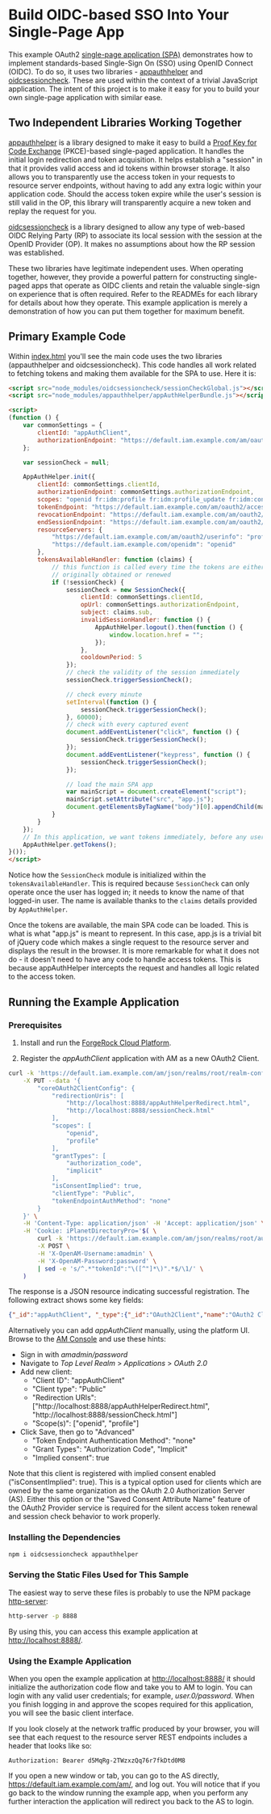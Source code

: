 # Build OIDC-based SSO Into Your Single-Page App

This example OAuth2 [single-page application (SPA)](https://en.wikipedia.org/wiki/Single-page_application) demonstrates how to implement standards-based Single-Sign On (SSO) using OpenID Connect (OIDC). To do so, it uses two libraries - [appauthhelper](https://www.npmjs.com/package/appauthhelper) and [oidcsessioncheck](https://www.npmjs.com/package/oidcsessioncheck). These are used within the context of a trivial JavaScript application. The intent of this project is to make it easy for you to build your own single-page application with similar ease.

## Two Independent Libraries Working Together

[appauthhelper](https://www.npmjs.com/package/appauthhelper) is a library designed to make it easy to build a [Proof Key for Code Exchange](https://tools.ietf.org/html/rfc7636) (PKCE)-based single-paged application. It handles the initial login redirection and token acquisition. It helps establish a "session" in that it provides valid access and id tokens within browser storage. It also allows you to transparently use the access token in your requests to resource server endpoints, without having to add any extra logic within your application code. Should the access token expire while the user's session is still valid in the OP, this library will transparently acquire a new token and replay the request for you.

[oidcsessioncheck](https://www.npmjs.com/package/oidcsessioncheck) is a library designed to allow any type of web-based OIDC Relying Party (RP) to associate its local session with the session at the OpenID Provider (OP). It makes no assumptions about how the RP session was established.

These two libraries have legitimate independent uses. When operating together, however, they provide a powerful pattern for constructing single-paged apps that operate as OIDC clients and retain the valuable single-sign on experience that is often required. Refer to the READMEs for each library for details about how they operate.  This example application is merely a demonstration of how you can put them together for maximum benefit.

## Primary Example Code

Within [index.html](./index.html) you'll see the main code uses the two libraries (appauthhelper and oidcsessioncheck). This code handles all work related to fetching tokens and making them available for the SPA to use. Here it is:

```html
<script src="node_modules/oidcsessioncheck/sessionCheckGlobal.js"></script>
<script src="node_modules/appauthhelper/appAuthHelperBundle.js"></script>

<script>
(function () {
    var commonSettings = {
        clientId: "appAuthClient",
        authorizationEndpoint: "https://default.iam.example.com/am/oauth2/authorize"
    };

    var sessionCheck = null;

    AppAuthHelper.init({
        clientId: commonSettings.clientId,
        authorizationEndpoint: commonSettings.authorizationEndpoint,
        scopes: "openid fr:idm:profile fr:idm:profile_update fr:idm:consent_read fr:idm:notifications",
        tokenEndpoint: "https://default.iam.example.com/am/oauth2/access_token",
        revocationEndpoint: "https://default.iam.example.com/am/oauth2/token/revoke",
        endSessionEndpoint: "https://default.iam.example.com/am/oauth2/connect/endSession",
        resourceServers: {
            "https://default.iam.example.com/am/oauth2/userinfo": "profile",
            "https://default.iam.example.com/openidm": "openid"
        },
        tokensAvailableHandler: function (claims) {
            // this function is called every time the tokens are either
            // originally obtained or renewed
            if (!sessionCheck) {
                sessionCheck = new SessionCheck({
                    clientId: commonSettings.clientId,
                    opUrl: commonSettings.authorizationEndpoint,
                    subject: claims.sub,
                    invalidSessionHandler: function () {
                        AppAuthHelper.logout().then(function () {
                            window.location.href = "";
                        });
                    },
                    cooldownPeriod: 5
                });
                // check the validity of the session immediately
                sessionCheck.triggerSessionCheck();

                // check every minute
                setInterval(function () {
                    sessionCheck.triggerSessionCheck();
                }, 60000);
                // check with every captured event
                document.addEventListener("click", function () {
                    sessionCheck.triggerSessionCheck();
                });
                document.addEventListener("keypress", function () {
                    sessionCheck.triggerSessionCheck();
                });

                // load the main SPA app
                var mainScript = document.createElement("script");
                mainScript.setAttribute("src", "app.js");
                document.getElementsByTagName("body")[0].appendChild(mainScript);
            }
        }
    });
    // In this application, we want tokens immediately, before any user interaction is attempted
    AppAuthHelper.getTokens();
}());
</script>
```

Notice how the `SessionCheck` module is initialized within the `tokensAvailableHandler`. This is required because `SessionCheck` can only operate once the user has logged in; it needs to know the name of that logged-in user. The name is available thanks to the `claims` details provided by `AppAuthHelper`.

Once the tokens are available, the main SPA code can be loaded. This is what is what "app.js" is meant to represent. In this case, app.js is a trivial bit of jQuery code which makes a single request to the resource server and displays the result in the browser. It is more remarkable for what it does not do - it doesn't need to have any code to handle access tokens. This is because appAuthHelper intercepts the request and handles all logic related to the access token.

## Running the Example Application

### Prerequisites

1. Install and run the [ForgeRock Cloud Platform](https://github.com/ForgeRock/forgeops/tree/master/dev).

2. Register the *appAuthClient* application with AM as a new OAuth2 Client.

```bash
curl -k 'https://default.iam.example.com/am/json/realms/root/realm-config/agents/OAuth2Client/appAuthClient' \
    -X PUT --data '{
        "coreOAuth2ClientConfig": {
            "redirectionUris": [
                "http://localhost:8888/appAuthHelperRedirect.html",
                "http://localhost:8888/sessionCheck.html"
            ],
            "scopes": [
                "openid",
                "profile"
            ],
            "grantTypes": [
                "authorization_code",
                "implicit"
            ],
            "isConsentImplied": true,
            "clientType": "Public",
            "tokenEndpointAuthMethod": "none"
        }
    }' \
    -H 'Content-Type: application/json' -H 'Accept: application/json' \
    -H 'Cookie: iPlanetDirectoryPro='$( \
        curl -k 'https://default.iam.example.com/am/json/realms/root/authenticate' \
        -X POST \
        -H 'X-OpenAM-Username:amadmin' \
        -H 'X-OpenAM-Password:password' \
        | sed -e 's/^.*"tokenId":"\([^"]*\)".*$/\1/' \
    )
```

The response is a JSON resource indicating successful registration.
The following extract shows some key fields:
```json
{"_id":"appAuthClient", "_type":{"_id":"OAuth2Client","name":"OAuth2 Clients","collection":true}}
```

Alternatively you can add *appAuthClient* manually, using the platform UI.
Browse to the [AM Console](https://default.iam.example.com/am/console) and use these hints:

* Sign in with *amadmin/password*
* Navigate to *Top Level Realm* > *Applications* > *OAuth 2.0*
* Add new client:
    * "Client ID": "appAuthClient"
    * "Client type": "Public"
    * "Redirection URIs": ["http://localhost:8888/appAuthHelperRedirect.html", "http://localhost:8888/sessionCheck.html"]
    * "Scope(s)": ["openid", "profile"]
* Click Save, then go to "Advanced"
    * "Token Endpoint Authentication Method": "none"
    * "Grant Types": "Authorization Code", "Implicit"
    * "Implied consent": true

Note that this client is registered with implied consent enabled ("isConsentImplied": true). This is a typical option used for clients which are owned by the same organization as the OAuth 2.0 Authorization Server (AS). Either this option or the "Saved Consent Attribute Name" feature of the OAuth2 Provider service is required for the silent access token renewal and session check behavior to work properly.

### Installing the Dependencies

```bash
npm i oidcsessioncheck appauthhelper
```

### Serving the Static Files Used for This Sample

The easiest way to serve these files is probably to use the NPM package [http-server](https://www.npmjs.com/package/http-server):

```bash
http-server -p 8888
```

By using this, you can access this example application at <http://localhost:8888/>.


### Using the Example Application

When you open the example application at <http://localhost:8888/> it should initialize the authorization code flow and take you to AM to login. You can login with any valid user credentials; for example, *user.0/password*. When you finish logging in and approve the scopes required for this application, you will see the basic client interface.

If you look closely at the network traffic produced by your browser, you will see that each request to the resource server REST endpoints includes a header that looks like so:

```http
Authorization: Bearer d5MqRg-2TWzxzQq76r7fkDtd0M8
```

If you open a new window or tab, you can go to the AS directly, <https://default.iam.example.com/am/>, and log out. You will notice that if you go back to the window running the example app, when you perform any further interaction the application will redirect you back to the AS to login.
